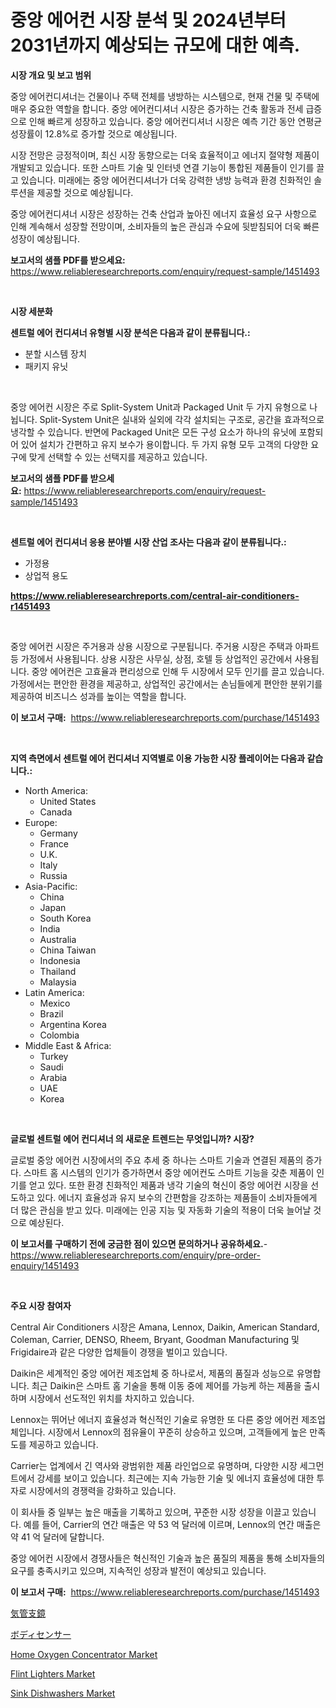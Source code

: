 <p><h1>중앙 에어컨 시장 분석 및 2024년부터 2031년까지 예상되는 규모에 대한 예측.</h1></p><p><strong>시장 개요 및 보고 범위</strong></p>
<p><p>중앙 에어컨디셔너는 건물이나 주택 전체를 냉방하는 시스템으로, 현재 건물 및 주택에 매우 중요한 역할을 합니다. 중앙 에어컨디셔너 시장은 증가하는 건축 활동과 전세 급증으로 인해 빠르게 성장하고 있습니다. 중앙 에어컨디셔너 시장은 예측 기간 동안 연평균 성장률이 12.8%로 증가할 것으로 예상됩니다.</p><p>시장 전망은 긍정적이며, 최신 시장 동향으로는 더욱 효율적이고 에너지 절약형 제품이 개발되고 있습니다. 또한 스마트 기술 및 인터넷 연결 기능이 통합된 제품들이 인기를 끌고 있습니다. 미래에는 중앙 에어컨디셔너가 더욱 강력한 냉방 능력과 환경 친화적인 솔루션을 제공할 것으로 예상됩니다.</p><p>중앙 에어컨디셔너 시장은 성장하는 건축 산업과 높아진 에너지 효율성 요구 사항으로 인해 계속해서 성장할 전망이며, 소비자들의 높은 관심과 수요에 뒷받침되어 더욱 빠른 성장이 예상됩니다.</p></p>
<p><strong>보고서의 샘플 PDF를 받으세요:</strong> <a href="https://www.reliableresearchreports.com/enquiry/request-sample/1451493">https://www.reliableresearchreports.com/enquiry/request-sample/1451493</a></p>
<p>&nbsp;</p>
<p><strong>시장 세분화</strong></p>
<p><strong>센트럴 에어 컨디셔너 유형별 시장 분석은 다음과 같이 분류됩니다.:</strong></p>
<p><ul><li>분할 시스템 장치</li><li>패키지 유닛</li></ul></p>
<p>&nbsp;</p>
<p><p>중앙 에어컨 시장은 주로 Split-System Unit과 Packaged Unit 두 가지 유형으로 나뉩니다. Split-System Unit은 실내와 실외에 각각 설치되는 구조로, 공간을 효과적으로 냉각할 수 있습니다. 반면에 Packaged Unit은 모든 구성 요소가 하나의 유닛에 포함되어 있어 설치가 간편하고 유지 보수가 용이합니다. 두 가지 유형 모두 고객의 다양한 요구에 맞게 선택할 수 있는 선택지를 제공하고 있습니다.</p></p>
<p><strong>보고서의 샘플 PDF를 받으세요:</strong>&nbsp;<a href="https://www.reliableresearchreports.com/enquiry/request-sample/1451493">https://www.reliableresearchreports.com/enquiry/request-sample/1451493</a></p>
<p>&nbsp;</p>
<p><strong> 센트럴 에어 컨디셔너 응용 분야별 시장 산업 조사는 다음과 같이 분류됩니다.:</strong></p>
<p><ul><li>가정용</li><li>상업적 용도</li></ul></p>
<p><strong><a href="https://www.reliableresearchreports.com/central-air-conditioners-r1451493">https://www.reliableresearchreports.com/central-air-conditioners-r1451493</a></strong></p>
<p>&nbsp;</p>
<p><p>중앙 에어컨 시장은 주거용과 상용 시장으로 구분됩니다. 주거용 시장은 주택과 아파트 등 가정에서 사용됩니다. 상용 시장은 사무실, 상점, 호텔 등 상업적인 공간에서 사용됩니다. 중앙 에어컨은 고효율과 편리성으로 인해 두 시장에서 모두 인기를 끌고 있습니다. 가정에서는 편안한 환경을 제공하고, 상업적인 공간에서는 손님들에게 편안한 분위기를 제공하여 비즈니스 성과를 높이는 역할을 합니다.</p></p>
<p><strong>이 보고서 구매:</strong>&nbsp; <a href="https://www.reliableresearchreports.com/purchase/1451493">https://www.reliableresearchreports.com/purchase/1451493</a></p>
<p>&nbsp;</p>
<p><strong>지역 측면에서 센트럴 에어 컨디셔너 지역별로 이용 가능한 시장 플레이어는 다음과 같습니다.:</strong></p>
<p><ul>
    <li>
        North America:
        <ul>
            <li>United States</li>
            <li>Canada</li>
        </ul>
    </li>
    <li>
        Europe:
        <ul>
            <li>Germany</li>
            <li>France</li>
            <li>U.K.</li>
            <li>Italy</li>
            <li>Russia</li>
        </ul>
    </li>
    <li>
        Asia-Pacific:
        <ul>
            <li>China</li>
            <li>Japan</li>
            <li>South Korea</li>
            <li>India</li>
            <li>Australia</li>
            <li>China Taiwan</li>
            <li>Indonesia</li>
            <li>Thailand</li>
            <li>Malaysia</li>
        </ul>
    </li>
    <li>
        Latin America:
        <ul>
            <li>Mexico</li>
            <li>Brazil</li>
            <li>Argentina Korea</li>
            <li>Colombia</li>
        </ul>
    </li>
    <li>
        Middle East & Africa:
        <ul>
            <li>Turkey</li>
            <li>Saudi</li>
            <li>Arabia</li>
            <li>UAE</li>
            <li>Korea</li>
        </ul>
    </li>
    </ul></p>
<p>&nbsp;</p>
<p><strong>글로벌 센트럴 에어 컨디셔너 의 새로운 트렌드는 무엇입니까? 시장?</strong></p>
<p><p>글로벌 중앙 에어컨 시장에서의 주요 추세 중 하나는 스마트 기술과 연결된 제품의 증가다. 스마트 홈 시스템의 인기가 증가하면서 중앙 에어컨도 스마트 기능을 갖춘 제품이 인기를 얻고 있다. 또한 환경 친화적인 제품과 냉각 기술의 혁신이 중앙 에어컨 시장을 선도하고 있다. 에너지 효율성과 유지 보수의 간편함을 강조하는 제품들이 소비자들에게 더 많은 관심을 받고 있다. 미래에는 인공 지능 및 자동화 기술의 적용이 더욱 늘어날 것으로 예상된다.</p></p>
<p><strong>이 보고서를 구매하기 전에 궁금한 점이 있으면 문의하거나 공유하세요.</strong>- <a href="https://www.reliableresearchreports.com/enquiry/pre-order-enquiry/1451493">https://www.reliableresearchreports.com/enquiry/pre-order-enquiry/1451493</a></p>
<p>&nbsp;</p>
<p><strong>주요 시장 참여자</strong></p>
<p><p>Central Air Conditioners 시장은 Amana, Lennox, Daikin, American Standard, Coleman, Carrier, DENSO, Rheem, Bryant, Goodman Manufacturing 및 Frigidaire과 같은 다양한 업체들이 경쟁을 벌이고 있습니다.</p><p>Daikin은 세계적인 중앙 에어컨 제조업체 중 하나로서, 제품의 품질과 성능으로 유명합니다. 최근 Daikin은 스마트 홈 기술을 통해 이동 중에 제어를 가능케 하는 제품을 출시하며 시장에서 선도적인 위치를 차지하고 있습니다.</p><p>Lennox는 뛰어난 에너지 효율성과 혁신적인 기술로 유명한 또 다른 중앙 에어컨 제조업체입니다. 시장에서 Lennox의 점유율이 꾸준히 상승하고 있으며, 고객들에게 높은 만족도를 제공하고 있습니다.</p><p>Carrier는 업계에서 긴 역사와 광범위한 제품 라인업으로 유명하며, 다양한 시장 세그먼트에서 강세를 보이고 있습니다. 최근에는 지속 가능한 기술 및 에너지 효율성에 대한 투자로 시장에서의 경쟁력을 강화하고 있습니다.</p><p>이 회사들 중 일부는 높은 매출을 기록하고 있으며, 꾸준한 시장 성장을 이끌고 있습니다. 예를 들어, Carrier의 연간 매출은 약 53 억 달러에 이르며, Lennox의 연간 매출은 약 41 억 달러에 달합니다.</p><p>중앙 에어컨 시장에서 경쟁사들은 혁신적인 기술과 높은 품질의 제품을 통해 소비자들의 요구를 충족시키고 있으며, 지속적인 성장과 발전이 예상되고 있습니다.</p></p>
<p><strong>이 보고서 구매:</strong>&nbsp;&nbsp;<a href="https://www.reliableresearchreports.com/purchase/1451493">https://www.reliableresearchreports.com/purchase/1451493</a></p>
<p><p><a href="https://github.com/gfggqjbfys368009/Market-Research-Report-List-1/blob/main/983610422739.md">気管支鏡</a></p><p><a href="https://github.com/qwpelcjko9242629/Market-Research-Report-List-1/blob/main/147198222738.md">ボディセンサー</a></p><p><a href="https://github.com/khayangel/Market-Research-Report-List-2/blob/main/home-oxygen-concentrator-market.md">Home Oxygen Concentrator Market</a></p><p><a href="https://lydian-appliance-61d.notion.site/Flint-Lighters-Market-Trends-and-Market-Analysis-forecasted-for-period-2024-2031-d26fe50beae0461d9f702708c912f971">Flint Lighters Market</a></p><p><a href="https://view.publitas.com/reportprime-1/sink-dishwashers-market-competitive-analysis-market-trends-and-forecast-to-2031/">Sink Dishwashers Market</a></p></p>